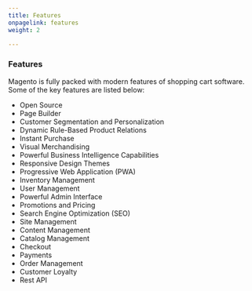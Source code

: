 ```yaml
---
title: Features
onpagelink: features
weight: 2

---
```


### **Features**

Magento is fully packed with modern features of shopping cart software. Some of the key features are listed below:

- Open Source
- Page Builder
- Customer Segmentation and Personalization
- Dynamic Rule-Based Product Relations
- Instant Purchase
- Visual Merchandising
- Powerful Business Intelligence Capabilities
- Responsive Design Themes
- Progressive Web Application (PWA)
- Inventory Management
- User Management
- Powerful Admin Interface
- Promotions and Pricing
- Search Engine Optimization (SEO)
- Site Management
- Content Management
- Catalog Management
- Checkout
- Payments
- Order Management
- Customer Loyalty
- Rest API
 